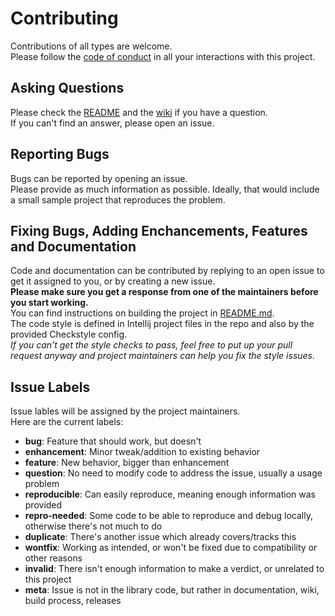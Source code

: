 # Contributing
Contributions of all types are welcome.   
Please follow the [code of conduct][1] in all your interactions with this project.

## Asking Questions
Please check the [README][2] and the [wiki][3] if you have a question.  
If you can't find an answer, please open an issue.

## Reporting Bugs
Bugs can be reported by opening an issue.  
Please provide as much information as possible. Ideally, that would include a small sample project that reproduces the problem.

## Fixing Bugs, Adding Enchancements, Features and Documentation
Code and documentation can be contributed by replying to an open issue to get it assigned to you, or by creating a new issue.  
**Please make sure you get a response from one of the maintainers before you start working.**  
You can find instructions on building the project in [README.md][2].  
The code style is defined in Intellij project files in the repo and also by the provided Checkstyle config.  
*If you can't get the style checks to pass, feel free to put up your pull request anyway and project maintainers can help you fix the style issues.*

## Issue Labels
Issue lables will be assigned by the project maintainers.  
Here are the current labels:

 * **bug**: Feature that should work, but doesn't
 * **enhancement**: Minor tweak/addition to existing behavior
 * **feature**: New behavior, bigger than enhancement
 * **question**: No need to modify code to address the issue, usually a usage problem
 * **reproducible**: Can easily reproduce, meaning enough information was provided
 * **repro-needed**: Some code to be able to reproduce and debug locally, otherwise there's not much to do
 * **duplicate**: There's another issue which already covers/tracks this
 * **wontfix**: Working as intended, or won't be fixed due to compatibility or other reasons
 * **invalid**: There isn't enough information to make a verdict, or unrelated to this project
 * **meta**: Issue is not in the library code, but rather in documentation, wiki, build process, releases
 
[1]: https://github.com/yevgenykuz/java-maven-starter/blob/master/CODE_OF_CONDUCT.md
[2]: https://github.com/yevgenykuz/java-maven-starter/blob/master/README.rst
[3]: https://github.com/yevgenykuz/java-maven-starter/wiki
